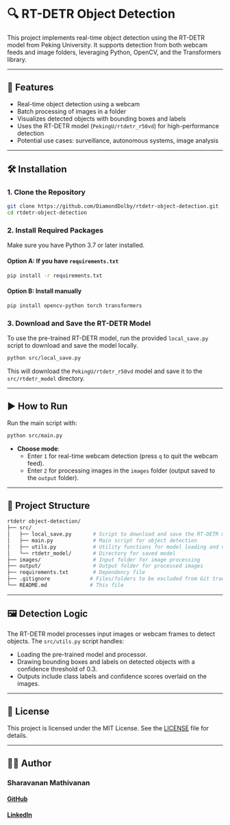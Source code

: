 # 🔍 RT-DETR Object Detection

This project implements real-time object detection using the RT-DETR model from Peking University. It supports detection from both webcam feeds and image folders, leveraging Python, OpenCV, and the Transformers library.

---

## 🚀 Features

- Real-time object detection using a webcam
- Batch processing of images in a folder
- Visualizes detected objects with bounding boxes and labels
- Uses the RT-DETR model (`PekingU/rtdetr_r50vd`) for high-performance detection
- Potential use cases: surveillance, autonomous systems, image analysis

---

## 🛠️ Installation

### 1. Clone the Repository

```bash
git clone https://github.com/DiamondDolby/rtdetr-object-detection.git
cd rtdetr-object-detection
```

### 2. Install Required Packages

Make sure you have Python 3.7 or later installed.

#### Option A: If you have `requirements.txt`

```bash
pip install -r requirements.txt
```

#### Option B: Install manually

```bash
pip install opencv-python torch transformers
```

### 3. Download and Save the RT-DETR Model

To use the pre-trained RT-DETR model, run the provided `local_save.py` script to download and save the model locally.

```bash
python src/local_save.py
```

This will download the `PekingU/rtdetr_r50vd` model and save it to the `src/rtdetr_model` directory.

---

## ▶️ How to Run

Run the main script with:

```bash
python src/main.py
```

- **Choose mode**:
  - Enter `1` for real-time webcam detection (press `q` to quit the webcam feed).
  - Enter `2` for processing images in the `images` folder (output saved to the `output` folder).

---

## 📁 Project Structure

```perl
rtdetr object-detection/
├── src/
│   ├── local_save.py       # Script to download and save the RT-DETR model
│   ├── main.py             # Main script for object detection
│   ├── utils.py            # Utility functions for model loading and visualization
│   └── rtdetr_model/       # Directory for saved model
├── images/                 # Input folder for image processing
├── output/                 # Output folder for processed images
├── requirements.txt        # Dependency file
├── .gitignore             # Files/folders to be excluded from Git tracking
└── README.md              # This file
```

---

## 🖼️ Detection Logic

The RT-DETR model processes input images or webcam frames to detect objects. The `src/utils.py` script handles:

- Loading the pre-trained model and processor.
- Drawing bounding boxes and labels on detected objects with a confidence threshold of 0.3.
- Outputs include class labels and confidence scores overlaid on the images.

---

## 📜 License

This project is licensed under the MIT License. See the [LICENSE](LICENSE) file for details.

---

## 🙋‍♂️ Author

### Sharavanan Mathivanan

#### [GitHub](https://github.com/DiamondDolby)

#### [LinkedIn](https://www.linkedin.com/in/sharkyca)
